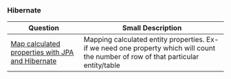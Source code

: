  ### Hibernate
 Question | Small Description
 ------------ | -------------|
 [Map calculated properties with JPA and Hibernate](https://vladmihalcea.com/how-to-map-calculated-properties-with-jpa-and-hibernate-formula-annotation/) | Mapping calculated entity properties. Ex- if we need one property which will count the number of row of that particular entity/table|.We can use this annotation and pass appropiate SQL functions.|
